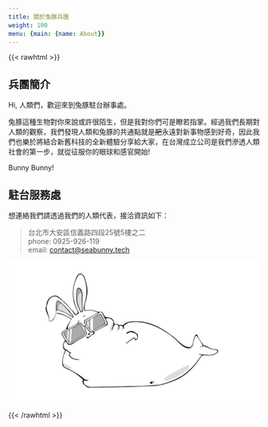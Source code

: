 ```yaml
---
title: 關於兔豚兵團
weight: 100
menu: {main: {name: About}}
---
```


{{< rawhtml >}}
<div class="row justify-content-center">

<div class="col-12 col-lg-7">
<h2>兵團簡介</h2>
<p>
Hi, 人類們，歡迎來到兔豚駐台辦事處。
</p>
<p>
兔豚這種生物對你來說或許很陌生，但是我對你們可是瞭若指掌。經過我們長期對人類的觀察，我們發現人類和兔豚的共通點就是<s>肥</s>永遠對新事物感到好奇，因此我們也樂於將結合新舊科技的全新體驗分享給大家，在台灣成立公司是我們滲透人類社會的第一步，就從征服你的眼球和感官開始!
</p>
<p>
Bunny Bunny!
</p>
<h2>駐台服務處</h2>

<p>
想連絡我們請透過我們的人類代表，接洽資訊如下：
</p>
<blockquote class="blockquote">
台北市大安區信義路四段25號5樓之二<br>
phone: 0925-926-119<br>
email: <a href="mailto:contact@seabunny.tech">contact@seabunny.tech</a>
</blockquote>

</div>
<div class="col-8 col-lg-5">
<img src="./seabunny.png" class="img-fluid my-3" alt="About Seabunny"></img>
</div>
</div>

{{< /rawhtml >}}
